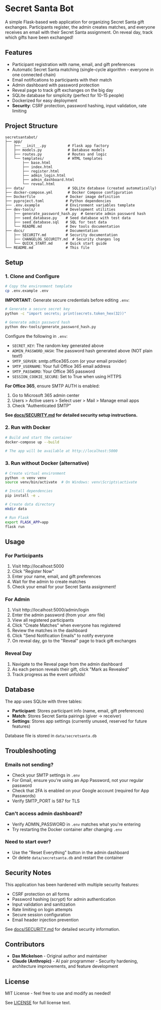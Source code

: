 # Secret Santa Bot

A simple Flask-based web application for organizing Secret Santa gift exchanges. Participants register, the admin creates matches, and everyone receives an email with their Secret Santa assignment. On reveal day, track which gifts have been exchanged!

## Features

- Participant registration with name, email, and gift preferences
- Automatic Secret Santa matching (single-cycle algorithm - everyone in one connected chain)
- Email notifications to participants with their match
- Admin dashboard with password protection
- Reveal page to track gift exchanges on the big day
- SQLite database for simplicity (perfect for 10-15 people)
- Dockerized for easy deployment
- **Security**: CSRF protection, password hashing, input validation, rate limiting

## Project Structure

```
secretsantabot/
├── app/
│   ├── __init__.py          # Flask app factory
│   ├── models.py            # Database models
│   ├── routes.py            # Routes and logic
│   └── templates/           # HTML templates
│       ├── base.html
│       ├── index.html
│       ├── register.html
│       ├── admin_login.html
│       ├── admin_dashboard.html
│       └── reveal.html
├── data/                    # SQLite database (created automatically)
├── docker-compose.yml       # Docker Compose configuration
├── Dockerfile              # Docker image definition
├── pyproject.toml          # Python dependencies
├── .env.example            # Environment variables template
├── dev-tools/              # Development utilities
│   ├── generate_password_hash.py  # Generate admin password hash
│   ├── seed_database.py    # Seed database with test data
│   ├── seed_database.sql   # SQL for test data
│   └── README.md           # Dev tools documentation
├── docs/                   # Documentation
│   ├── SECURITY.md         # Security documentation
│   ├── CHANGELOG_SECURITY.md  # Security changes log
│   └── QUICK_START.md      # Quick start guide
└── README.md               # This file
```

## Setup

### 1. Clone and Configure

```bash
# Copy the environment template
cp .env.example .env
```

**IMPORTANT**: Generate secure credentials before editing `.env`:

```bash
# Generate a secure secret key
python -c "import secrets; print(secrets.token_hex(32))"

# Generate admin password hash
python dev-tools/generate_password_hash.py
```

Configure the following in `.env`:
- `SECRET_KEY`: The random key generated above
- `ADMIN_PASSWORD_HASH`: The password hash generated above (NOT plain text!)
- `SMTP_SERVER`: smtp.office365.com (or your email provider)
- `SMTP_USERNAME`: Your full Office 365 email address
- `SMTP_PASSWORD`: Your Office 365 password
- `SESSION_COOKIE_SECURE`: Set to True when using HTTPS

**For Office 365**, ensure SMTP AUTH is enabled:
1. Go to Microsoft 365 admin center
2. Users > Active users > Select user > Mail > Manage email apps
3. Check "Authenticated SMTP"

**See [docs/SECURITY.md](docs/SECURITY.md) for detailed security setup instructions.**

### 2. Run with Docker

```bash
# Build and start the container
docker-compose up --build

# The app will be available at http://localhost:5000
```

### 3. Run without Docker (alternative)

```bash
# Create virtual environment
python -m venv venv
source venv/bin/activate  # On Windows: venv\Scripts\activate

# Install dependencies
pip install -e .

# Create data directory
mkdir data

# Run Flask
export FLASK_APP=app
flask run
```

## Usage

### For Participants

1. Visit http://localhost:5000
2. Click "Register Now"
3. Enter your name, email, and gift preferences
4. Wait for the admin to create matches
5. Check your email for your Secret Santa assignment!

### For Admin

1. Visit http://localhost:5000/admin/login
2. Enter the admin password (from your .env file)
3. View all registered participants
4. Click "Create Matches" when everyone has registered
5. Review the matches in the dashboard
6. Click "Send Notification Emails" to notify everyone
7. On reveal day, go to the "Reveal" page to track gift exchanges

### Reveal Day

1. Navigate to the Reveal page from the admin dashboard
2. As each person reveals their gift, click "Mark as Revealed"
3. Track progress as the event unfolds!

## Database

The app uses SQLite with three tables:

- **Participant**: Stores participant info (name, email, gift preferences)
- **Match**: Stores Secret Santa pairings (giver -> receiver)
- **Settings**: Stores app settings (currently unused, reserved for future features)

Database file is stored in `data/secretsanta.db`

## Troubleshooting

### Emails not sending?

- Check your SMTP settings in `.env`
- For Gmail, ensure you're using an App Password, not your regular password
- Check that 2FA is enabled on your Google account (required for App Passwords)
- Verify SMTP_PORT is 587 for TLS

### Can't access admin dashboard?

- Verify ADMIN_PASSWORD in `.env` matches what you're entering
- Try restarting the Docker container after changing `.env`

### Need to start over?

- Use the "Reset Everything" button in the admin dashboard
- Or delete `data/secretsanta.db` and restart the container

## Security Notes

This application has been hardened with multiple security features:
- CSRF protection on all forms
- Password hashing (scrypt) for admin authentication
- Input validation and sanitization
- Rate limiting on login attempts
- Secure session configuration
- Email header injection prevention

See [docs/SECURITY.md](docs/SECURITY.md) for detailed security information.

## Contributors

- **Dax Mickelson** - Original author and maintainer
- **Claude (Anthropic)** - AI pair programmer - Security hardening, architecture improvements, and feature development

## License

MIT License - feel free to use and modify as needed!

See [LICENSE](LICENSE) for full license text.
